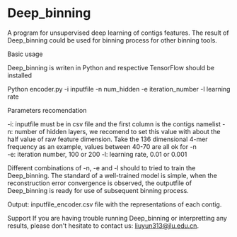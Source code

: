 # Deep_binning
A program for unsupervised deep learning of contigs features. The result of Deep_binning could be used for binning process for other binning tools.

Basic usage

Deep_binning is writen in Python and respective TensorFlow should be installed

Python encoder.py -i inputfile -n num_hidden -e iteration_number -l learning rate

Parameters recomendation

-i: inputfile must be in csv file and the first column is the contigs namelist
-n: number of hidden layers, we recomend to set this value with about the half value of raw feature dimension. Take the 136 dimensional 4-mer frequency as an example, values between 40-70 are all ok for -n   
-e: iteration number, 100 or 200
-l: learning rate, 0.01 or 0.001

Different combinations of -n, -e and -l should to tried to train the Deep_binning. The standard of a well-trained model is simple, when the reconstruction error convergence is observed, the outputfile of Deep_binning is ready for use of subsequent binning process.

Output:
inputfile_encoder.csv file with the representations of each contig.

Support
If you are having trouble running Deep_binning or interpretting any results, please don't hesitate to contact us: liuyun313@jlu.edu.cn.
